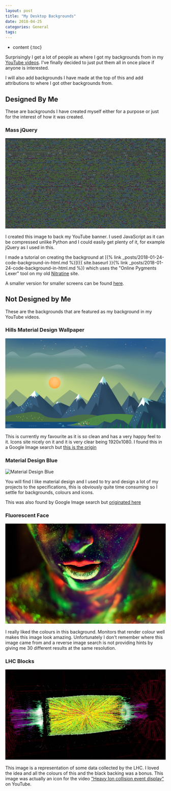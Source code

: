 ```yaml
---
layout: post
title: "My Desktop Backgrounds"
date: 2018-04-25
categories: General
tags:
---
```


* content
{:toc}

Surprisingly I get a lot of people as where I got my backgrounds from in my [YouTube videos](https://www.youtube.com/PyTutorialsOriginal). I've finally decided to just put them all in once place if anyone is interested.

I will also add backgrounds I have made at the top of this and add attributions to where I got other backgrounds from.

## Designed By Me
These are backgrounds I have created myself either for a purpose or just for the interest of how it was created.

### Mass jQuery
![Mass jQuery](/images/my-desktop-backgrounds/mass-jquery.png)

I created this image to back my YouTube banner. I used JavaScript as it can be compressed unlike Python and I could easily get plenty of it, for example jQuery as I used in this.

I made a tutorial on creating the background at [{% link _posts/2018-01-24-code-background-in-html.md %}]({{ site.baseurl }}{% link _posts/2018-01-24-code-background-in-html.md %}) which uses the "Online Pygments Lexer" tool on my old [Nitratine](http://nitratine.pythonanywhere.com/tools/pygments-online) site.

A smaller version for smaller screens can be found [here](/images/my-desktop-backgrounds/mass-jquery-small.png).

## Not Designed by Me
These are the backgrounds that are featured as my background in my YouTube videos.

### Hills Material Design Wallpaper
![Hills Material Design Wallpaper](/images/my-desktop-backgrounds/hills-material-design-wallpaper.png)

This is currently my favourite as it is so clean and has a very happy feel to it. Icons site nicely on it and it is very clear being 1920x1080. I found this in a Google Image search but [this is the origin](http://www.baltana.com/abstract/material-design-hd-desktop-wallpaper-23164.html)

### Material Design Blue
![Material Design Blue](/images/my-desktop-backgrounds/material-design-blue.png)

You will find I like material design and I used to try and design a lot of my projects to the specifications, this is obviously quite time consuming so I settle for backgrounds, colours and icons.

This was also found by Google Image search but [originated here](http://wallpaperswide.com/material_design-wallpapers.html)

### Fluorescent Face
![Fluorescent Face](/images/my-desktop-backgrounds/fluorescent-face.jpg)

I really liked the colours in this background. Monitors that render colour well makes this image look amazing. Unfortunately I don't remember where this image came from and a reverse image search is not providing hints by giving me 30 different results at the same resolution.

### LHC Blocks
![LHC Blocks](/images/my-desktop-backgrounds/lhc-blocks.jpg)

This image is a representation of some data collected by the LHC. I loved the idea and all the colours of this and the black backing was a bonus. This image was actually an icon for the video ["Heavy Ion collision event display"](https://www.youtube.com/watch?v=fzNSME3h9rs) on YouTube.
